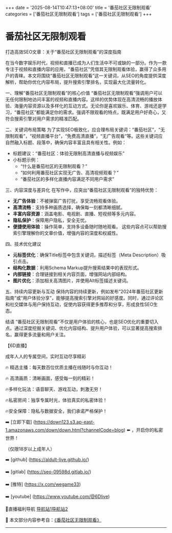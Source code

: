 +++
date = '2025-08-14T10:47:13+08:00'
title = '番茄社区无限制观看'
categories = ['番茄社区无限制观看']
tags = ['番茄社区无限制观看']
+++

# 番茄社区无限制观看

打造高效SEO文章：关于“番茄社区无限制观看”的深度指南

在当今数字娱乐时代，视频和直播已成为人们生活中不可或缺的一部分。作为一款专注于视频和直播内容的应用，"番茄社区"凭借其无限制观看体验，赢得了众多用户的青睐。本文将围绕“番茄社区无限制观看”这一关键词，从SEO的角度提供深度解析，帮助你优化内容布局，提升搜索引擎排名，实现最大化流量转化。

一、理解“番茄社区无限制观看”的核心价值
“番茄社区无限制观看”强调用户可以无任何限制地访问丰富的视频和直播内容。这样的优势体现在高清流畅的播放体验、海量内容资源以及多样化的互动方式。无论你是喜欢娱乐、体育、游戏还是学习，“番茄社区”都能满足你的需求。强调不限观看的特点，既满足用户好奇心，又符合搜索引擎对用户需求的精准匹配。

二、关键词布局策略
为了实现SEO极致化，应合理布局关键词：“番茄社区”，“无限制观看”，“视频直播平台”，“免费高清直播”，“无广告观看”等。这些关键词应自然融入标题、段落中，确保内容丰富且具有相关性。例如：
- 标题建议：“番茄社区：体验无限制高清直播与视频娱乐”
- 小标题示例：
  - “什么是番茄社区的无限制观看？”
  - “如何利用番茄社区实现无广告、高清视频观看？”
  - “番茄社区的多样化直播内容满足不同用户需求”

三、内容深度与差异化
在写作中，应突出“番茄社区无限制观看”的独特优势：
- **无广告体验**：不被弹窗广告打扰，享受流畅观看体验。
- **高清流畅**：支持多种画质选择，确保每一刻都清晰细腻。
- **丰富内容资源**：涵盖电影、电视剧、直播、短视频等多元内容。
- **隐私保护**：保障用户隐私，安全无忧。
- **便捷使用体验**：操作简单，支持多设备随时随地观看。
这些内容点可以帮助搜索引擎理解你的文章价值，增强内容的深度和权威性。

四、技术优化建议
- **元标签优化**：确保Title标签中包含关键词，描述标签（Meta Description）吸引点击。
- **结构化数据**：利用Schema Markup提升搜索结果中的表现形式。
- **内部链接**：合理链接到相关内容页面，增强网站内部结构。
- **图片优化**：添加相关高清图片，并使用Alt标签描述关键词。

五、持续内容更新与互动
保持内容的持续更新，例如发布“2024年番茄社区更新指南”或“用户体验分享”，能够提高搜索引擎对网站的好感度。同时，通过评论区和社交媒体与用户保持互动，促使内容获得更多推荐和分享，形成良性SEO生态。

结语
“番茄社区无限制观看”不仅是用户体验的核心，也是SEO优化的重要切入点。通过深度挖掘关键词、优化内容结构、提升用户体验，可以显著提高搜索排名，赢得更多流量和用户关注。

【6D直播】

成年人人的专属空间，实时互动尽享精彩

🔥 精选主播：每天数百位优质主播在线随时与你互动！

🔥 高清画质：清晰画面，感受每一刻的精彩！

🔥多样化玩法：语音聊天、游戏互动，刺激无穷！

🔥私密房间：独享专属时光，体验真实的私密体验！

🔥安全保障：隐私与数据安全，我们承诺严格保护！

➡️ [立即下载] (https://down123.s3.ap-east-1.amazonaws.com/down/down.html?channelCode=blog) ⬅️ ，开启你的私密世界！

 （仅限18岁以上成年人）

➡️ [github] (https://aldult-live.github.io/)

➡️ [gitlab] (https://seo-09598d.gitlab.io/)

➡️ [推特] (https://x.com/wegame33)

➡️ [youtube] (https://www.youtube.com/@6Dlive)

🔞直播福利导航   [导航站1](https://webstack-86085a.gitlab.io/)[导航站2](https://onlygit123-2.github.io/)


📘 本文部分内容参考自：[《番茄社区无限制观看》](https://webstack-hugo-14.pages.dev/)

---
